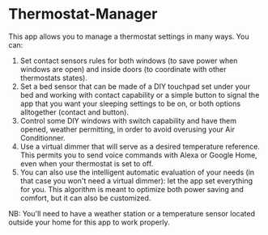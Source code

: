 # Thermostat-Manager
This app allows you to manage a thermostat settings in many ways. You can: 
1) Set contact sensors rules for both windows (to save power when windows are open) and inside doors (to coordinate with other thermostats states). 
2) Set a bed sensor that can be made of a DIY touchpad set under your bed and working with contact capability or a simple button to signal the app that you want your sleeping settings to be on, or both options alltogether (contact and button). 
3) Control some DIY windows with switch capability and have them opened, weather permitting, in order to avoid overusing your Air Conditionner. 
4) Use a virtual dimmer that will serve as a desired temperature reference. This permits you to send voice commands with Alexa or Google Home, even when your thermostat is set to off. 
5) You can also use the intelligent automatic evaluation of your needs (in that case you won't need a virtual dimmer): let the app set everything for you. This algorithm is meant to optimize both power saving and comfort, but it can also be customized. 


NB: You'll need to have a weather station or a temperature sensor located outside your home for this app to work properly. 
